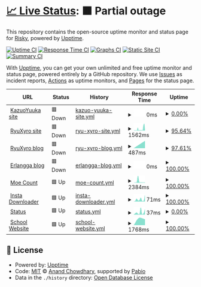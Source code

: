 # [📈 Live Status](https://RyuXyro.github.io/status): <!--live status--> **🟧 Partial outage**

This repository contains the open-source uptime monitor and status page for [Risky](https://RyuXyro.github.io/status), powered by [Upptime](https://github.com/upptime/upptime).

[![Uptime CI](https://github.com/RyuXyro/status/workflows/Uptime%20CI/badge.svg)](https://github.com/RyuXyro/status/actions?query=workflow%3A%22Uptime+CI%22)
[![Response Time CI](https://github.com/RyuXyro/status/workflows/Response%20Time%20CI/badge.svg)](https://github.com/RyuXyro/status/actions?query=workflow%3A%22Response+Time+CI%22)
[![Graphs CI](https://github.com/RyuXyro/status/workflows/Graphs%20CI/badge.svg)](https://github.com/RyuXyro/status/actions?query=workflow%3A%22Graphs+CI%22)
[![Static Site CI](https://github.com/RyuXyro/status/workflows/Static%20Site%20CI/badge.svg)](https://github.com/RyuXyro/status/actions?query=workflow%3A%22Static+Site+CI%22)
[![Summary CI](https://github.com/RyuXyro/status/workflows/Summary%20CI/badge.svg)](https://github.com/RyuXyro/status/actions?query=workflow%3A%22Summary+CI%22)

With [Upptime](https://upptime.js.org), you can get your own unlimited and free uptime monitor and status page, powered entirely by a GitHub repository. We use [Issues](https://github.com/RyuXyro/status/issues) as incident reports, [Actions](https://github.com/RyuXyro/status/actions) as uptime monitors, and [Pages](https://RyuXyro.github.io/status) for the status page.

<!--start: status pages-->
<!-- This summary is generated by Upptime (https://github.com/upptime/upptime) -->
<!-- Do not edit this manually, your changes will be overwritten -->
<!-- prettier-ignore -->
| URL | Status | History | Response Time | Uptime |
| --- | ------ | ------- | ------------- | ------ |
| <img alt="" src="https://icons.duckduckgo.com/ip3/kazuoyuuka.rf.gd.ico" height="13"> [KazuoYuuka site](https://kazuoyuuka.rf.gd) | 🟥 Down | [kazuo-yuuka-site.yml](https://github.com/RyuXyro/status/commits/HEAD/history/kazuo-yuuka-site.yml) | <details><summary><img alt="Response time graph" src="./graphs/kazuo-yuuka-site/response-time-week.png" height="20"> 0ms</summary><br><a href="https://RyuXyro.github.io/status/history/kazuo-yuuka-site"><img alt="Response time 0" src="https://img.shields.io/endpoint?url=https%3A%2F%2Fraw.githubusercontent.com%2FRyuXyro%2Fstatus%2FHEAD%2Fapi%2Fkazuo-yuuka-site%2Fresponse-time.json"></a><br><a href="https://RyuXyro.github.io/status/history/kazuo-yuuka-site"><img alt="24-hour response time 0" src="https://img.shields.io/endpoint?url=https%3A%2F%2Fraw.githubusercontent.com%2FRyuXyro%2Fstatus%2FHEAD%2Fapi%2Fkazuo-yuuka-site%2Fresponse-time-day.json"></a><br><a href="https://RyuXyro.github.io/status/history/kazuo-yuuka-site"><img alt="7-day response time 0" src="https://img.shields.io/endpoint?url=https%3A%2F%2Fraw.githubusercontent.com%2FRyuXyro%2Fstatus%2FHEAD%2Fapi%2Fkazuo-yuuka-site%2Fresponse-time-week.json"></a><br><a href="https://RyuXyro.github.io/status/history/kazuo-yuuka-site"><img alt="30-day response time 0" src="https://img.shields.io/endpoint?url=https%3A%2F%2Fraw.githubusercontent.com%2FRyuXyro%2Fstatus%2FHEAD%2Fapi%2Fkazuo-yuuka-site%2Fresponse-time-month.json"></a><br><a href="https://RyuXyro.github.io/status/history/kazuo-yuuka-site"><img alt="1-year response time 0" src="https://img.shields.io/endpoint?url=https%3A%2F%2Fraw.githubusercontent.com%2FRyuXyro%2Fstatus%2FHEAD%2Fapi%2Fkazuo-yuuka-site%2Fresponse-time-year.json"></a></details> | <details><summary><a href="https://RyuXyro.github.io/status/history/kazuo-yuuka-site">0.00%</a></summary><a href="https://RyuXyro.github.io/status/history/kazuo-yuuka-site"><img alt="All-time uptime 0.00%" src="https://img.shields.io/endpoint?url=https%3A%2F%2Fraw.githubusercontent.com%2FRyuXyro%2Fstatus%2FHEAD%2Fapi%2Fkazuo-yuuka-site%2Fuptime.json"></a><br><a href="https://RyuXyro.github.io/status/history/kazuo-yuuka-site"><img alt="24-hour uptime 0.00%" src="https://img.shields.io/endpoint?url=https%3A%2F%2Fraw.githubusercontent.com%2FRyuXyro%2Fstatus%2FHEAD%2Fapi%2Fkazuo-yuuka-site%2Fuptime-day.json"></a><br><a href="https://RyuXyro.github.io/status/history/kazuo-yuuka-site"><img alt="7-day uptime 0.00%" src="https://img.shields.io/endpoint?url=https%3A%2F%2Fraw.githubusercontent.com%2FRyuXyro%2Fstatus%2FHEAD%2Fapi%2Fkazuo-yuuka-site%2Fuptime-week.json"></a><br><a href="https://RyuXyro.github.io/status/history/kazuo-yuuka-site"><img alt="30-day uptime 0.00%" src="https://img.shields.io/endpoint?url=https%3A%2F%2Fraw.githubusercontent.com%2FRyuXyro%2Fstatus%2FHEAD%2Fapi%2Fkazuo-yuuka-site%2Fuptime-month.json"></a><br><a href="https://RyuXyro.github.io/status/history/kazuo-yuuka-site"><img alt="1-year uptime 0.00%" src="https://img.shields.io/endpoint?url=https%3A%2F%2Fraw.githubusercontent.com%2FRyuXyro%2Fstatus%2FHEAD%2Fapi%2Fkazuo-yuuka-site%2Fuptime-year.json"></a></details>
| <img alt="" src="https://icons.duckduckgo.com/ip3/ryuxyro.epizy.com.ico" height="13"> [RyuXyro site](http://ryuxyro.epizy.com) | 🟥 Down | [ryu-xyro-site.yml](https://github.com/RyuXyro/status/commits/HEAD/history/ryu-xyro-site.yml) | <details><summary><img alt="Response time graph" src="./graphs/ryu-xyro-site/response-time-week.png" height="20"> 1562ms</summary><br><a href="https://RyuXyro.github.io/status/history/ryu-xyro-site"><img alt="Response time 1562" src="https://img.shields.io/endpoint?url=https%3A%2F%2Fraw.githubusercontent.com%2FRyuXyro%2Fstatus%2FHEAD%2Fapi%2Fryu-xyro-site%2Fresponse-time.json"></a><br><a href="https://RyuXyro.github.io/status/history/ryu-xyro-site"><img alt="24-hour response time 2035" src="https://img.shields.io/endpoint?url=https%3A%2F%2Fraw.githubusercontent.com%2FRyuXyro%2Fstatus%2FHEAD%2Fapi%2Fryu-xyro-site%2Fresponse-time-day.json"></a><br><a href="https://RyuXyro.github.io/status/history/ryu-xyro-site"><img alt="7-day response time 1562" src="https://img.shields.io/endpoint?url=https%3A%2F%2Fraw.githubusercontent.com%2FRyuXyro%2Fstatus%2FHEAD%2Fapi%2Fryu-xyro-site%2Fresponse-time-week.json"></a><br><a href="https://RyuXyro.github.io/status/history/ryu-xyro-site"><img alt="30-day response time 1562" src="https://img.shields.io/endpoint?url=https%3A%2F%2Fraw.githubusercontent.com%2FRyuXyro%2Fstatus%2FHEAD%2Fapi%2Fryu-xyro-site%2Fresponse-time-month.json"></a><br><a href="https://RyuXyro.github.io/status/history/ryu-xyro-site"><img alt="1-year response time 1562" src="https://img.shields.io/endpoint?url=https%3A%2F%2Fraw.githubusercontent.com%2FRyuXyro%2Fstatus%2FHEAD%2Fapi%2Fryu-xyro-site%2Fresponse-time-year.json"></a></details> | <details><summary><a href="https://RyuXyro.github.io/status/history/ryu-xyro-site">95.64%</a></summary><a href="https://RyuXyro.github.io/status/history/ryu-xyro-site"><img alt="All-time uptime 95.64%" src="https://img.shields.io/endpoint?url=https%3A%2F%2Fraw.githubusercontent.com%2FRyuXyro%2Fstatus%2FHEAD%2Fapi%2Fryu-xyro-site%2Fuptime.json"></a><br><a href="https://RyuXyro.github.io/status/history/ryu-xyro-site"><img alt="24-hour uptime 88.37%" src="https://img.shields.io/endpoint?url=https%3A%2F%2Fraw.githubusercontent.com%2FRyuXyro%2Fstatus%2FHEAD%2Fapi%2Fryu-xyro-site%2Fuptime-day.json"></a><br><a href="https://RyuXyro.github.io/status/history/ryu-xyro-site"><img alt="7-day uptime 95.64%" src="https://img.shields.io/endpoint?url=https%3A%2F%2Fraw.githubusercontent.com%2FRyuXyro%2Fstatus%2FHEAD%2Fapi%2Fryu-xyro-site%2Fuptime-week.json"></a><br><a href="https://RyuXyro.github.io/status/history/ryu-xyro-site"><img alt="30-day uptime 95.64%" src="https://img.shields.io/endpoint?url=https%3A%2F%2Fraw.githubusercontent.com%2FRyuXyro%2Fstatus%2FHEAD%2Fapi%2Fryu-xyro-site%2Fuptime-month.json"></a><br><a href="https://RyuXyro.github.io/status/history/ryu-xyro-site"><img alt="1-year uptime 95.64%" src="https://img.shields.io/endpoint?url=https%3A%2F%2Fraw.githubusercontent.com%2FRyuXyro%2Fstatus%2FHEAD%2Fapi%2Fryu-xyro-site%2Fuptime-year.json"></a></details>
| <img alt="" src="https://icons.duckduckgo.com/ip3/blog.ryuxyro.epizy.com.ico" height="13"> [RyuXyro blog](http://blog.ryuxyro.epizy.com) | 🟥 Down | [ryu-xyro-blog.yml](https://github.com/RyuXyro/status/commits/HEAD/history/ryu-xyro-blog.yml) | <details><summary><img alt="Response time graph" src="./graphs/ryu-xyro-blog/response-time-week.png" height="20"> 487ms</summary><br><a href="https://RyuXyro.github.io/status/history/ryu-xyro-blog"><img alt="Response time 487" src="https://img.shields.io/endpoint?url=https%3A%2F%2Fraw.githubusercontent.com%2FRyuXyro%2Fstatus%2FHEAD%2Fapi%2Fryu-xyro-blog%2Fresponse-time.json"></a><br><a href="https://RyuXyro.github.io/status/history/ryu-xyro-blog"><img alt="24-hour response time 487" src="https://img.shields.io/endpoint?url=https%3A%2F%2Fraw.githubusercontent.com%2FRyuXyro%2Fstatus%2FHEAD%2Fapi%2Fryu-xyro-blog%2Fresponse-time-day.json"></a><br><a href="https://RyuXyro.github.io/status/history/ryu-xyro-blog"><img alt="7-day response time 487" src="https://img.shields.io/endpoint?url=https%3A%2F%2Fraw.githubusercontent.com%2FRyuXyro%2Fstatus%2FHEAD%2Fapi%2Fryu-xyro-blog%2Fresponse-time-week.json"></a><br><a href="https://RyuXyro.github.io/status/history/ryu-xyro-blog"><img alt="30-day response time 487" src="https://img.shields.io/endpoint?url=https%3A%2F%2Fraw.githubusercontent.com%2FRyuXyro%2Fstatus%2FHEAD%2Fapi%2Fryu-xyro-blog%2Fresponse-time-month.json"></a><br><a href="https://RyuXyro.github.io/status/history/ryu-xyro-blog"><img alt="1-year response time 487" src="https://img.shields.io/endpoint?url=https%3A%2F%2Fraw.githubusercontent.com%2FRyuXyro%2Fstatus%2FHEAD%2Fapi%2Fryu-xyro-blog%2Fresponse-time-year.json"></a></details> | <details><summary><a href="https://RyuXyro.github.io/status/history/ryu-xyro-blog">97.61%</a></summary><a href="https://RyuXyro.github.io/status/history/ryu-xyro-blog"><img alt="All-time uptime 97.61%" src="https://img.shields.io/endpoint?url=https%3A%2F%2Fraw.githubusercontent.com%2FRyuXyro%2Fstatus%2FHEAD%2Fapi%2Fryu-xyro-blog%2Fuptime.json"></a><br><a href="https://RyuXyro.github.io/status/history/ryu-xyro-blog"><img alt="24-hour uptime 97.61%" src="https://img.shields.io/endpoint?url=https%3A%2F%2Fraw.githubusercontent.com%2FRyuXyro%2Fstatus%2FHEAD%2Fapi%2Fryu-xyro-blog%2Fuptime-day.json"></a><br><a href="https://RyuXyro.github.io/status/history/ryu-xyro-blog"><img alt="7-day uptime 97.61%" src="https://img.shields.io/endpoint?url=https%3A%2F%2Fraw.githubusercontent.com%2FRyuXyro%2Fstatus%2FHEAD%2Fapi%2Fryu-xyro-blog%2Fuptime-week.json"></a><br><a href="https://RyuXyro.github.io/status/history/ryu-xyro-blog"><img alt="30-day uptime 97.61%" src="https://img.shields.io/endpoint?url=https%3A%2F%2Fraw.githubusercontent.com%2FRyuXyro%2Fstatus%2FHEAD%2Fapi%2Fryu-xyro-blog%2Fuptime-month.json"></a><br><a href="https://RyuXyro.github.io/status/history/ryu-xyro-blog"><img alt="1-year uptime 97.61%" src="https://img.shields.io/endpoint?url=https%3A%2F%2Fraw.githubusercontent.com%2FRyuXyro%2Fstatus%2FHEAD%2Fapi%2Fryu-xyro-blog%2Fuptime-year.json"></a></details>
| <img alt="" src="https://icons.duckduckgo.com/ip3/erlanggaagung.epizy.com.ico" height="13"> [Erlangga blog](https://erlanggaagung.epizy.com) | 🟥 Down | [erlangga-blog.yml](https://github.com/RyuXyro/status/commits/HEAD/history/erlangga-blog.yml) | <details><summary><img alt="Response time graph" src="./graphs/erlangga-blog/response-time-week.png" height="20"> 0ms</summary><br><a href="https://RyuXyro.github.io/status/history/erlangga-blog"><img alt="Response time 0" src="https://img.shields.io/endpoint?url=https%3A%2F%2Fraw.githubusercontent.com%2FRyuXyro%2Fstatus%2FHEAD%2Fapi%2Ferlangga-blog%2Fresponse-time.json"></a><br><a href="https://RyuXyro.github.io/status/history/erlangga-blog"><img alt="24-hour response time 0" src="https://img.shields.io/endpoint?url=https%3A%2F%2Fraw.githubusercontent.com%2FRyuXyro%2Fstatus%2FHEAD%2Fapi%2Ferlangga-blog%2Fresponse-time-day.json"></a><br><a href="https://RyuXyro.github.io/status/history/erlangga-blog"><img alt="7-day response time 0" src="https://img.shields.io/endpoint?url=https%3A%2F%2Fraw.githubusercontent.com%2FRyuXyro%2Fstatus%2FHEAD%2Fapi%2Ferlangga-blog%2Fresponse-time-week.json"></a><br><a href="https://RyuXyro.github.io/status/history/erlangga-blog"><img alt="30-day response time 0" src="https://img.shields.io/endpoint?url=https%3A%2F%2Fraw.githubusercontent.com%2FRyuXyro%2Fstatus%2FHEAD%2Fapi%2Ferlangga-blog%2Fresponse-time-month.json"></a><br><a href="https://RyuXyro.github.io/status/history/erlangga-blog"><img alt="1-year response time 0" src="https://img.shields.io/endpoint?url=https%3A%2F%2Fraw.githubusercontent.com%2FRyuXyro%2Fstatus%2FHEAD%2Fapi%2Ferlangga-blog%2Fresponse-time-year.json"></a></details> | <details><summary><a href="https://RyuXyro.github.io/status/history/erlangga-blog">100.00%</a></summary><a href="https://RyuXyro.github.io/status/history/erlangga-blog"><img alt="All-time uptime 100.00%" src="https://img.shields.io/endpoint?url=https%3A%2F%2Fraw.githubusercontent.com%2FRyuXyro%2Fstatus%2FHEAD%2Fapi%2Ferlangga-blog%2Fuptime.json"></a><br><a href="https://RyuXyro.github.io/status/history/erlangga-blog"><img alt="24-hour uptime 100.00%" src="https://img.shields.io/endpoint?url=https%3A%2F%2Fraw.githubusercontent.com%2FRyuXyro%2Fstatus%2FHEAD%2Fapi%2Ferlangga-blog%2Fuptime-day.json"></a><br><a href="https://RyuXyro.github.io/status/history/erlangga-blog"><img alt="7-day uptime 100.00%" src="https://img.shields.io/endpoint?url=https%3A%2F%2Fraw.githubusercontent.com%2FRyuXyro%2Fstatus%2FHEAD%2Fapi%2Ferlangga-blog%2Fuptime-week.json"></a><br><a href="https://RyuXyro.github.io/status/history/erlangga-blog"><img alt="30-day uptime 100.00%" src="https://img.shields.io/endpoint?url=https%3A%2F%2Fraw.githubusercontent.com%2FRyuXyro%2Fstatus%2FHEAD%2Fapi%2Ferlangga-blog%2Fuptime-month.json"></a><br><a href="https://RyuXyro.github.io/status/history/erlangga-blog"><img alt="1-year uptime 100.00%" src="https://img.shields.io/endpoint?url=https%3A%2F%2Fraw.githubusercontent.com%2FRyuXyro%2Fstatus%2FHEAD%2Fapi%2Ferlangga-blog%2Fuptime-year.json"></a></details>
| <img alt="" src="https://icons.duckduckgo.com/ip3/moe-count.glitch.me.ico" height="13"> [Moe Count](https://moe-count.glitch.me) | 🟩 Up | [moe-count.yml](https://github.com/RyuXyro/status/commits/HEAD/history/moe-count.yml) | <details><summary><img alt="Response time graph" src="./graphs/moe-count/response-time-week.png" height="20"> 2384ms</summary><br><a href="https://RyuXyro.github.io/status/history/moe-count"><img alt="Response time 2384" src="https://img.shields.io/endpoint?url=https%3A%2F%2Fraw.githubusercontent.com%2FRyuXyro%2Fstatus%2FHEAD%2Fapi%2Fmoe-count%2Fresponse-time.json"></a><br><a href="https://RyuXyro.github.io/status/history/moe-count"><img alt="24-hour response time 598" src="https://img.shields.io/endpoint?url=https%3A%2F%2Fraw.githubusercontent.com%2FRyuXyro%2Fstatus%2FHEAD%2Fapi%2Fmoe-count%2Fresponse-time-day.json"></a><br><a href="https://RyuXyro.github.io/status/history/moe-count"><img alt="7-day response time 2384" src="https://img.shields.io/endpoint?url=https%3A%2F%2Fraw.githubusercontent.com%2FRyuXyro%2Fstatus%2FHEAD%2Fapi%2Fmoe-count%2Fresponse-time-week.json"></a><br><a href="https://RyuXyro.github.io/status/history/moe-count"><img alt="30-day response time 2384" src="https://img.shields.io/endpoint?url=https%3A%2F%2Fraw.githubusercontent.com%2FRyuXyro%2Fstatus%2FHEAD%2Fapi%2Fmoe-count%2Fresponse-time-month.json"></a><br><a href="https://RyuXyro.github.io/status/history/moe-count"><img alt="1-year response time 2384" src="https://img.shields.io/endpoint?url=https%3A%2F%2Fraw.githubusercontent.com%2FRyuXyro%2Fstatus%2FHEAD%2Fapi%2Fmoe-count%2Fresponse-time-year.json"></a></details> | <details><summary><a href="https://RyuXyro.github.io/status/history/moe-count">100.00%</a></summary><a href="https://RyuXyro.github.io/status/history/moe-count"><img alt="All-time uptime 100.00%" src="https://img.shields.io/endpoint?url=https%3A%2F%2Fraw.githubusercontent.com%2FRyuXyro%2Fstatus%2FHEAD%2Fapi%2Fmoe-count%2Fuptime.json"></a><br><a href="https://RyuXyro.github.io/status/history/moe-count"><img alt="24-hour uptime 100.00%" src="https://img.shields.io/endpoint?url=https%3A%2F%2Fraw.githubusercontent.com%2FRyuXyro%2Fstatus%2FHEAD%2Fapi%2Fmoe-count%2Fuptime-day.json"></a><br><a href="https://RyuXyro.github.io/status/history/moe-count"><img alt="7-day uptime 100.00%" src="https://img.shields.io/endpoint?url=https%3A%2F%2Fraw.githubusercontent.com%2FRyuXyro%2Fstatus%2FHEAD%2Fapi%2Fmoe-count%2Fuptime-week.json"></a><br><a href="https://RyuXyro.github.io/status/history/moe-count"><img alt="30-day uptime 100.00%" src="https://img.shields.io/endpoint?url=https%3A%2F%2Fraw.githubusercontent.com%2FRyuXyro%2Fstatus%2FHEAD%2Fapi%2Fmoe-count%2Fuptime-month.json"></a><br><a href="https://RyuXyro.github.io/status/history/moe-count"><img alt="1-year uptime 100.00%" src="https://img.shields.io/endpoint?url=https%3A%2F%2Fraw.githubusercontent.com%2FRyuXyro%2Fstatus%2FHEAD%2Fapi%2Fmoe-count%2Fuptime-year.json"></a></details>
| <img alt="" src="https://icons.duckduckgo.com/ip3/ryuxyro.github.io.ico" height="13"> [Insta Downloader](https://ryuxyro.github.io/igdownloader/) | 🟩 Up | [insta-downloader.yml](https://github.com/RyuXyro/status/commits/HEAD/history/insta-downloader.yml) | <details><summary><img alt="Response time graph" src="./graphs/insta-downloader/response-time-week.png" height="20"> 71ms</summary><br><a href="https://RyuXyro.github.io/status/history/insta-downloader"><img alt="Response time 71" src="https://img.shields.io/endpoint?url=https%3A%2F%2Fraw.githubusercontent.com%2FRyuXyro%2Fstatus%2FHEAD%2Fapi%2Finsta-downloader%2Fresponse-time.json"></a><br><a href="https://RyuXyro.github.io/status/history/insta-downloader"><img alt="24-hour response time 95" src="https://img.shields.io/endpoint?url=https%3A%2F%2Fraw.githubusercontent.com%2FRyuXyro%2Fstatus%2FHEAD%2Fapi%2Finsta-downloader%2Fresponse-time-day.json"></a><br><a href="https://RyuXyro.github.io/status/history/insta-downloader"><img alt="7-day response time 71" src="https://img.shields.io/endpoint?url=https%3A%2F%2Fraw.githubusercontent.com%2FRyuXyro%2Fstatus%2FHEAD%2Fapi%2Finsta-downloader%2Fresponse-time-week.json"></a><br><a href="https://RyuXyro.github.io/status/history/insta-downloader"><img alt="30-day response time 71" src="https://img.shields.io/endpoint?url=https%3A%2F%2Fraw.githubusercontent.com%2FRyuXyro%2Fstatus%2FHEAD%2Fapi%2Finsta-downloader%2Fresponse-time-month.json"></a><br><a href="https://RyuXyro.github.io/status/history/insta-downloader"><img alt="1-year response time 71" src="https://img.shields.io/endpoint?url=https%3A%2F%2Fraw.githubusercontent.com%2FRyuXyro%2Fstatus%2FHEAD%2Fapi%2Finsta-downloader%2Fresponse-time-year.json"></a></details> | <details><summary><a href="https://RyuXyro.github.io/status/history/insta-downloader">100.00%</a></summary><a href="https://RyuXyro.github.io/status/history/insta-downloader"><img alt="All-time uptime 100.00%" src="https://img.shields.io/endpoint?url=https%3A%2F%2Fraw.githubusercontent.com%2FRyuXyro%2Fstatus%2FHEAD%2Fapi%2Finsta-downloader%2Fuptime.json"></a><br><a href="https://RyuXyro.github.io/status/history/insta-downloader"><img alt="24-hour uptime 100.00%" src="https://img.shields.io/endpoint?url=https%3A%2F%2Fraw.githubusercontent.com%2FRyuXyro%2Fstatus%2FHEAD%2Fapi%2Finsta-downloader%2Fuptime-day.json"></a><br><a href="https://RyuXyro.github.io/status/history/insta-downloader"><img alt="7-day uptime 100.00%" src="https://img.shields.io/endpoint?url=https%3A%2F%2Fraw.githubusercontent.com%2FRyuXyro%2Fstatus%2FHEAD%2Fapi%2Finsta-downloader%2Fuptime-week.json"></a><br><a href="https://RyuXyro.github.io/status/history/insta-downloader"><img alt="30-day uptime 100.00%" src="https://img.shields.io/endpoint?url=https%3A%2F%2Fraw.githubusercontent.com%2FRyuXyro%2Fstatus%2FHEAD%2Fapi%2Finsta-downloader%2Fuptime-month.json"></a><br><a href="https://RyuXyro.github.io/status/history/insta-downloader"><img alt="1-year uptime 100.00%" src="https://img.shields.io/endpoint?url=https%3A%2F%2Fraw.githubusercontent.com%2FRyuXyro%2Fstatus%2FHEAD%2Fapi%2Finsta-downloader%2Fuptime-year.json"></a></details>
| <img alt="" src="https://icons.duckduckgo.com/ip3/ryuxyro.github.io.ico" height="13"> [Status](https://ryuxyro.github.io/status/) | 🟩 Up | [status.yml](https://github.com/RyuXyro/status/commits/HEAD/history/status.yml) | <details><summary><img alt="Response time graph" src="./graphs/status/response-time-week.png" height="20"> 37ms</summary><br><a href="https://RyuXyro.github.io/status/history/status"><img alt="Response time 37" src="https://img.shields.io/endpoint?url=https%3A%2F%2Fraw.githubusercontent.com%2FRyuXyro%2Fstatus%2FHEAD%2Fapi%2Fstatus%2Fresponse-time.json"></a><br><a href="https://RyuXyro.github.io/status/history/status"><img alt="24-hour response time 57" src="https://img.shields.io/endpoint?url=https%3A%2F%2Fraw.githubusercontent.com%2FRyuXyro%2Fstatus%2FHEAD%2Fapi%2Fstatus%2Fresponse-time-day.json"></a><br><a href="https://RyuXyro.github.io/status/history/status"><img alt="7-day response time 37" src="https://img.shields.io/endpoint?url=https%3A%2F%2Fraw.githubusercontent.com%2FRyuXyro%2Fstatus%2FHEAD%2Fapi%2Fstatus%2Fresponse-time-week.json"></a><br><a href="https://RyuXyro.github.io/status/history/status"><img alt="30-day response time 37" src="https://img.shields.io/endpoint?url=https%3A%2F%2Fraw.githubusercontent.com%2FRyuXyro%2Fstatus%2FHEAD%2Fapi%2Fstatus%2Fresponse-time-month.json"></a><br><a href="https://RyuXyro.github.io/status/history/status"><img alt="1-year response time 37" src="https://img.shields.io/endpoint?url=https%3A%2F%2Fraw.githubusercontent.com%2FRyuXyro%2Fstatus%2FHEAD%2Fapi%2Fstatus%2Fresponse-time-year.json"></a></details> | <details><summary><a href="https://RyuXyro.github.io/status/history/status">0.00%</a></summary><a href="https://RyuXyro.github.io/status/history/status"><img alt="All-time uptime 0.00%" src="https://img.shields.io/endpoint?url=https%3A%2F%2Fraw.githubusercontent.com%2FRyuXyro%2Fstatus%2FHEAD%2Fapi%2Fstatus%2Fuptime.json"></a><br><a href="https://RyuXyro.github.io/status/history/status"><img alt="24-hour uptime 0.00%" src="https://img.shields.io/endpoint?url=https%3A%2F%2Fraw.githubusercontent.com%2FRyuXyro%2Fstatus%2FHEAD%2Fapi%2Fstatus%2Fuptime-day.json"></a><br><a href="https://RyuXyro.github.io/status/history/status"><img alt="7-day uptime 0.00%" src="https://img.shields.io/endpoint?url=https%3A%2F%2Fraw.githubusercontent.com%2FRyuXyro%2Fstatus%2FHEAD%2Fapi%2Fstatus%2Fuptime-week.json"></a><br><a href="https://RyuXyro.github.io/status/history/status"><img alt="30-day uptime 0.00%" src="https://img.shields.io/endpoint?url=https%3A%2F%2Fraw.githubusercontent.com%2FRyuXyro%2Fstatus%2FHEAD%2Fapi%2Fstatus%2Fuptime-month.json"></a><br><a href="https://RyuXyro.github.io/status/history/status"><img alt="1-year uptime 0.00%" src="https://img.shields.io/endpoint?url=https%3A%2F%2Fraw.githubusercontent.com%2FRyuXyro%2Fstatus%2FHEAD%2Fapi%2Fstatus%2Fuptime-year.json"></a></details>
| <img alt="" src="https://icons.duckduckgo.com/ip3/www.smpkstvincentius.sch.id.ico" height="13"> [School Website](https://www.smpkstvincentius.sch.id/) | 🟩 Up | [school-website.yml](https://github.com/RyuXyro/status/commits/HEAD/history/school-website.yml) | <details><summary><img alt="Response time graph" src="./graphs/school-website/response-time-week.png" height="20"> 1768ms</summary><br><a href="https://RyuXyro.github.io/status/history/school-website"><img alt="Response time 1768" src="https://img.shields.io/endpoint?url=https%3A%2F%2Fraw.githubusercontent.com%2FRyuXyro%2Fstatus%2FHEAD%2Fapi%2Fschool-website%2Fresponse-time.json"></a><br><a href="https://RyuXyro.github.io/status/history/school-website"><img alt="24-hour response time 1768" src="https://img.shields.io/endpoint?url=https%3A%2F%2Fraw.githubusercontent.com%2FRyuXyro%2Fstatus%2FHEAD%2Fapi%2Fschool-website%2Fresponse-time-day.json"></a><br><a href="https://RyuXyro.github.io/status/history/school-website"><img alt="7-day response time 1768" src="https://img.shields.io/endpoint?url=https%3A%2F%2Fraw.githubusercontent.com%2FRyuXyro%2Fstatus%2FHEAD%2Fapi%2Fschool-website%2Fresponse-time-week.json"></a><br><a href="https://RyuXyro.github.io/status/history/school-website"><img alt="30-day response time 1768" src="https://img.shields.io/endpoint?url=https%3A%2F%2Fraw.githubusercontent.com%2FRyuXyro%2Fstatus%2FHEAD%2Fapi%2Fschool-website%2Fresponse-time-month.json"></a><br><a href="https://RyuXyro.github.io/status/history/school-website"><img alt="1-year response time 1768" src="https://img.shields.io/endpoint?url=https%3A%2F%2Fraw.githubusercontent.com%2FRyuXyro%2Fstatus%2FHEAD%2Fapi%2Fschool-website%2Fresponse-time-year.json"></a></details> | <details><summary><a href="https://RyuXyro.github.io/status/history/school-website">100.00%</a></summary><a href="https://RyuXyro.github.io/status/history/school-website"><img alt="All-time uptime 100.00%" src="https://img.shields.io/endpoint?url=https%3A%2F%2Fraw.githubusercontent.com%2FRyuXyro%2Fstatus%2FHEAD%2Fapi%2Fschool-website%2Fuptime.json"></a><br><a href="https://RyuXyro.github.io/status/history/school-website"><img alt="24-hour uptime 100.00%" src="https://img.shields.io/endpoint?url=https%3A%2F%2Fraw.githubusercontent.com%2FRyuXyro%2Fstatus%2FHEAD%2Fapi%2Fschool-website%2Fuptime-day.json"></a><br><a href="https://RyuXyro.github.io/status/history/school-website"><img alt="7-day uptime 100.00%" src="https://img.shields.io/endpoint?url=https%3A%2F%2Fraw.githubusercontent.com%2FRyuXyro%2Fstatus%2FHEAD%2Fapi%2Fschool-website%2Fuptime-week.json"></a><br><a href="https://RyuXyro.github.io/status/history/school-website"><img alt="30-day uptime 100.00%" src="https://img.shields.io/endpoint?url=https%3A%2F%2Fraw.githubusercontent.com%2FRyuXyro%2Fstatus%2FHEAD%2Fapi%2Fschool-website%2Fuptime-month.json"></a><br><a href="https://RyuXyro.github.io/status/history/school-website"><img alt="1-year uptime 100.00%" src="https://img.shields.io/endpoint?url=https%3A%2F%2Fraw.githubusercontent.com%2FRyuXyro%2Fstatus%2FHEAD%2Fapi%2Fschool-website%2Fuptime-year.json"></a></details>

<!--end: status pages-->

## 📄 License

- Powered by: [Upptime](https://github.com/upptime/upptime)
- Code: [MIT](./LICENSE) © [Anand Chowdhary](https://anandchowdhary.com), supported by [Pabio](https://pabio.com)
- Data in the `./history` directory: [Open Database License](https://opendatacommons.org/licenses/odbl/1-0/)

